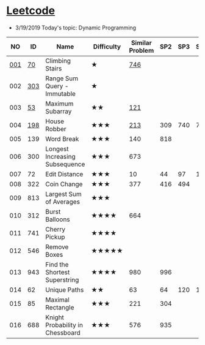 # [Leetcode](https://leetcode.com/problemset/all/) 
* 3/19/2019 Today's topic: Dynamic Programming

 NO |ID | Name | Difficulty | Similar Problem | SP2| SP3| SP4 | SP5 | SP6| SP7| Remark1 
--- | --- | --- | --- | --- |--- |--- |--- |--- |--- |--- |--- 
[001](https://github.com/xliu117/Leetcode/tree/master/DP/001)|[70](https://leetcode.com/problems/climbing-stairs/) | Climbing Stairs |★ | [746](https://leetcode.com/problems/min-cost-climbing-stairs/) |  |   |   |   |    |   | 
002|[303](https://leetcode.com/problems/range-sum-query-immutable/)| Range Sum Query - Immutable | ★ |   |   |   |    |   |    |    
003|[53](https://leetcode.com/problems/maximum-subarray/) | Maximum Subarray | ★★ | [121](https://leetcode.com/problems/best-time-to-buy-and-sell-stock/) |   |   |   |   |    |   |    | 
004|[198](https://leetcode.com/problems/house-robber/) | House Robber | ★★★ | [213](https://leetcode.com/problems/house-robber-ii/) | 309 | 740 | 790 | 801 |    |   |  
005| 139 |	Word Break	|★★★	|140|	818| | | | | |						
006|300 |	Longest Increasing Subsequence	|★★★	|673| | | | | | |							
007|72	|Edit Distance	|★★★|	10|	44	|97|	115|	583|	712|	|
008|322|	Coin Change|	★★★	|377|	416	|494|	|	|	|	|	
009|813|	Largest Sum of Averages	|★★★| | | | | | | |						
010|312|	Burst Balloons	|★★★★|	664 | ||||||	 				
011|741|	Cherry Pickup	|★★★★|	|||||||							
012|546|	Remove Boxes	|★★★★★	||||||||							
013|943|	Find the Shortest Superstring	|★★★★	|980|	996||||||			
014|62|	Unique Paths	|★★|	63|	64|	120|	174|	931|||		
015|85|	Maximal Rectangle	|★★★	|221	|304||||||						
016|688|	Knight Probability in Chessboard	|★★★	|576|	935||||||						
